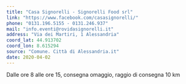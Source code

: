 ```yaml
---
title: "Casa Signorelli - Signorelli Food srl"
link: "https://www.facebook.com/casasignorelli/"
phone: "0131.196.5155 - 0131.246.937"
mail: "info.eventi@rovidasignorelli.it"
address: "Via dei Martiri, 1 Alessandria"
coord_lat: 44.913702
coord_lon: 8.615294
source: "Comune. Città di Alessandria.it"
date: 2020-04-02
---
```


Dalle ore 8 alle ore 15, consegna omaggio, raggio di consegna 10 km

